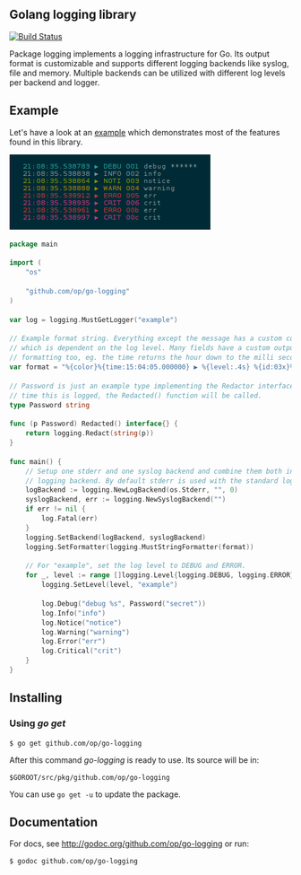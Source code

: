 ## Golang logging library

[![Build Status](https://travis-ci.org/op/go-logging.png)](https://travis-ci.org/op/go-logging)

Package logging implements a logging infrastructure for Go. Its output format
is customizable and supports different logging backends like syslog, file and
memory. Multiple backends can be utilized with different log levels per backend
and logger.

## Example

Let's have a look at an [example](examples/example.go) which demonstrates most
of the features found in this library.

[![Example Output](examples/example.png)](examples/example.go)

```go
package main

import (
	"os"

	"github.com/op/go-logging"
)

var log = logging.MustGetLogger("example")

// Example format string. Everything except the message has a custom color
// which is dependent on the log level. Many fields have a custom output
// formatting too, eg. the time returns the hour down to the milli second.
var format = "%{color}%{time:15:04:05.000000} ▶ %{level:.4s} %{id:03x}%{color:reset} %{message}"

// Password is just an example type implementing the Redactor interface. Any
// time this is logged, the Redacted() function will be called.
type Password string

func (p Password) Redacted() interface{} {
	return logging.Redact(string(p))
}

func main() {
	// Setup one stderr and one syslog backend and combine them both into one
	// logging backend. By default stderr is used with the standard log flag.
	logBackend := logging.NewLogBackend(os.Stderr, "", 0)
	syslogBackend, err := logging.NewSyslogBackend("")
	if err != nil {
		log.Fatal(err)
	}
	logging.SetBackend(logBackend, syslogBackend)
	logging.SetFormatter(logging.MustStringFormatter(format))

	// For "example", set the log level to DEBUG and ERROR.
	for _, level := range []logging.Level{logging.DEBUG, logging.ERROR} {
		logging.SetLevel(level, "example")

		log.Debug("debug %s", Password("secret"))
		log.Info("info")
		log.Notice("notice")
		log.Warning("warning")
		log.Error("err")
		log.Critical("crit")
	}
}
```

## Installing

### Using *go get*

    $ go get github.com/op/go-logging

After this command *go-logging* is ready to use. Its source will be in:

    $GOROOT/src/pkg/github.com/op/go-logging

You can use `go get -u` to update the package.

## Documentation

For docs, see http://godoc.org/github.com/op/go-logging or run:

    $ godoc github.com/op/go-logging

